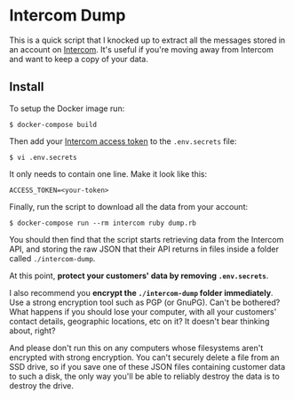 Intercom Dump
=============

This is a quick script that I knocked up to extract all the messages stored in an account on [Intercom]. It's useful if you're moving away from Intercom and want to keep a copy of your data.

[Intercom]: https://intercom.com

Install
-------

To setup the Docker image run:

    $ docker-compose build

Then add your [Intercom access token] to the `.env.secrets` file:

    $ vi .env.secrets

It only needs to contain one line. Make it look like this:

    ACCESS_TOKEN=<your-token>

Finally, run the script to download all the data from your account:

    $ docker-compose run --rm intercom ruby dump.rb

You should then find that the script starts retrieving data from the Intercom API, and storing the raw JSON that their API returns in files inside a folder called `./intercom-dump`.

At this point, **protect your customers' data by removing `.env.secrets`**.

I also recommend you **encrypt the `./intercom-dump` folder immediately**. Use a strong encryption tool such as PGP (or GnuPG). Can't be bothered? What happens if you should lose your computer, with all your customers' contact details, geographic locations, etc on it? It doesn't bear thinking about, right?

And please don't run this on any computers whose filesystems aren't encrypted with strong encryption. You can't securely delete a file from an SSD drive, so if you save one of these JSON files containing customer data to such a disk, the only way you'll be able to reliably destroy the data is to destroy the drive.

[Intercom access token]: https://developers.intercom.com/building-apps/docs/authorization
